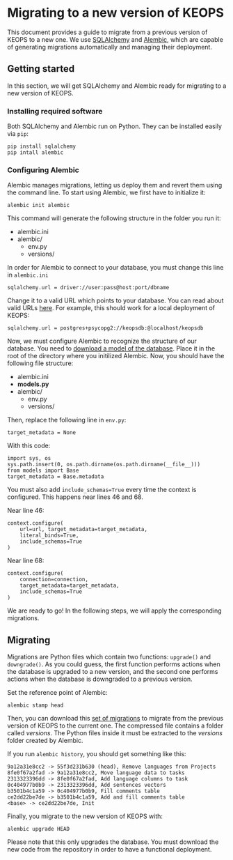 # Migrating to a new version of KEOPS

This document provides a guide to migrate from a previous version of KEOPS to a new one. We use [SQLAlchemy](https://sqlalchemy-migrate.readthedocs.io/en/latest/) and [Alembic](https://alembic.sqlalchemy.org/en/latest/), which are capable of generating migrations automatically and managing their deployment.

## Getting started

In this section, we will get SQLAlchemy and Alembic ready for migrating to a new version of KEOPS.

### Installing required software
Both SQLAlchemy and Alembic run on Python. They can be installed easily via `pip`:

    pip install sqlalchemy
    pip intall alembic

### Configuring Alembic
Alembic manages migrations, letting us deploy them and revert them using the command line. To start using Alembic, we first have to initialize it:

    alembic init alembic

This command will generate the following structure in the folder you run it:

* alembic.ini
* alembic/
    * env.py
    * versions/

In order for Alembic to connect to your database, you must change this line in `alembic.ini`

    sqlalchemy.url = driver://user:pass@host:port/dbname

Change it to a valid URL which points to your database. You can read about valid URLs [here](https://docs.sqlalchemy.org/en/13/core/engines.html#database-urls). For example, this should work for a local deployment of KEOPS:

    sqlalchemy.url = postgres+psycopg2://keopsdb:@localhost/keopsdb

Now, we must configure Alembic to recognize the structure of our database. You need to [download a model of the database](models.py). Place it in the root of the directory where you initilized Alembic. Now, you should have the following file structure:

* alembic.ini
* **models.py**
* alembic/
    * env.py
    * versions/

Then, replace the following line in `env.py`:

    target_metadata = None

With this code:

    import sys, os
    sys.path.insert(0, os.path.dirname(os.path.dirname(__file__)))
    from models import Base
    target_metadata = Base.metadata

You must also add `include_schemas=True` every time the context is configured. This happens near lines 46 and 68.

Near line 46:

    context.configure(
        url=url, target_metadata=target_metadata,
        literal_binds=True,
        include_schemas=True
    )

Near line 68:

    context.configure(
        connection=connection,
        target_metadata=target_metadata,
        include_schemas=True
    )

We are ready to go! In the following steps, we will apply the corresponding migrations.

## Migrating
Migrations are Python files which contain two functions: `upgrade()` and `downgrade()`. As you could guess, the first function performs actions when the database is upgraded to a new version, and the second one performs actions when the database is downgraded to a previous version.

Set the reference point of Alembic:

    alembic stamp head

Then, you can download this [set of migrations](migrations.zip) to migrate from the previous version of KEOPS to the current one. The compressed file contains a folder called _versions_. The Python files inside it must be extracted to the _versions_ folder created by Alembic.

If you run `alembic history`, you should get something like this:

    9a12a31e8cc2 -> 55f3d231b630 (head), Remove languages from Projects
    8fe0f67a2fad -> 9a12a31e8cc2, Move language data to tasks
    2313323396dd -> 8fe0f67a2fad, Add language columns to task
    0c404977b0b9 -> 2313323396dd, Add sentences vectors
    b3501b4c1a59 -> 0c404977b0b9, Fill comments table
    ce2dd22be7de -> b3501b4c1a59, Add and fill comments table
    <base> -> ce2dd22be7de, Init

Finally, you migrate to the new version of KEOPS with:

    alembic upgrade HEAD

Please note that this only upgrades the database. You must download the new code from the repository in order to have a functional deployment.
